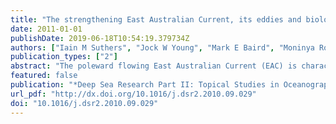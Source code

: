 ```yaml
---
title: "The strengthening East Australian Current, its eddies and biological effects — an introduction and overview"
date: 2011-01-01
publishDate: 2019-06-18T10:54:19.379734Z
authors: ["Iain M Suthers", "Jock W Young", "Mark E Baird", "Moninya Roughan", "Jason D Everett", "Gary B Brassington", "Maria Byrne", "Scott A Condie", "Jason R Hartog", "Christel S Hassler", "Alistair J Hobday", "Neil J Holbrook", "Hamish A Malcolm", "Peter A Thompson", "Ken R Ridgway"]
publication_types: ["2"]
abstract: "The poleward flowing East Australian Current (EAC) is characterised by its separation from the coast, 100–200 nautical miles north of Sydney, to form the eastward flowing Tasman Front and a southward flowing eddy field. The separation zone greatly influences coastal ecosystems for the relatively narrow continental shelf (only 15–50 km wide), particularly between 32–34°S. In this region the continental shelf has a marked shift in the seasonal temperature-salinity relationship and elevated surface nitrate concentrations. This current parallels the portion of the coast where Australia’s population is concentrated and has a long history of scientific research. However, understanding of physical and biological processes driven by the EAC, particularly in linking circulation to ecosystems, is limited. In this special issue of 16 papers on the EAC, we examine the effects of climatic wind-stress forced ocean dynamics on EAC transport variability and coastal sea level, from ENSO to multi-decadal time scales; eddy formation and structure; fine scale connectivity and larval retention. Comparisons with the poleward-flowing Leeuwin Current on Australia’s west coast show differences in ecosystem productivity that can be attributed to the underlying physics in each region. On average there is double the chlorophyll a concentration on the east coast than the west. In comparison to the Leeuwin, the EAC may have less local retention of larvae and act as a partial barrier to onshore transport, which may also be related to the local spawning and early life history of small pelagic fish on each coast. Inter-annual variations in the EAC transport produce a detectable sea-level signal in Sydney Harbour, which could provide a useful fisheries index as does the Fremantle sea level and Leeuwin Current relationship. The EAC’s eddy structure and formation by the EAC are examined. A particular cold-core eddy is shown to have a “tilt” towards the coast, and that during a rotation the flow of particles may rise up to the euphotic zone and then down beneath. In a warm-core eddy, surface flooding is shown to produce a new shallower surface mixed layer and promote algal growth. An assessment of plankton data from 1938–1942 showed that the local, synoptic conditions had to be incorporated before any comparison with the present. There are useful relationships of water mass characteristics in the Tasman Sea and separation zone with larval fish diversity and abundance, as well as with long-line fisheries. These fisheries-pelagic habitat relationships are invaluable for fisheries management, as well as for climate change assessments. There is further need to examine the EAC influence on rainfall, storm activity, dust deposition, and on the movements by fish, sharks and whales. The Australian Integrated Marine Observing System (IMOS) has provided new infrastructure to determine the changing behaviour of the EAC and its bio-physical interaction with the coasts and estuaries. The forecasting and hindcasting capability developed under the Bluelink project has provided a new tool for data synthesis and dynamical analysis. The impact of a strengthening EAC and how it influences the livelihoods of over half the Australian population, from Brisbane to Sydney, Hobart and Melbourne, is just being realised."
featured: false
publication: "*Deep Sea Research Part II: Topical Studies in Oceanography*"
url_pdf: "http://dx.doi.org/10.1016/j.dsr2.2010.09.029"
doi: "10.1016/j.dsr2.2010.09.029"
---
```


